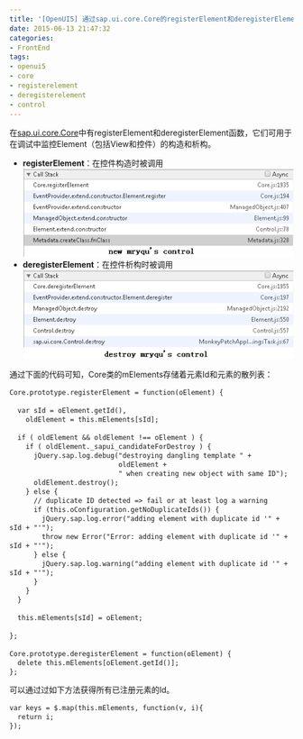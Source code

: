 ```yaml
---
title: '[OpenUI5] 通过sap.ui.core.Core的registerElement和deregisterElement函数监控View和控件的构造和析构'
date: 2015-06-13 21:47:32
categories: 
- FrontEnd
tags: 
- openui5
- core
- registerelement
- deregisterelement
- control
---
```

在[sap.ui.core.Core](https://github.com/SAP/openui5/blob/master/src/sap.ui.core/src/sap/ui/core/Core.js)中有registerElement和deregisterElement函数，它们可用于在调试中监控Element（包括View和控件）的构造和析构。
- **registerElement**：在控件构造时被调用![[OpenUI5] 通过sap.ui.core.Core的registerElement和deregisterElement函数监控View和控件的构造和析构](/images/2015/6/0026uWfMgy725mG9aOx3d.png)
- **deregisterElement**：在控件析构时被调用![[OpenUI5] 通过sap.ui.core.Core的registerElement和deregisterElement函数监控View和控件的构造和析构](/images/2015/6/0026uWfMgy725mHhvhW7c.png)

通过下面的代码可知，Core类的mElements存储着元素Id和元素的散列表：
```
Core.prototype.registerElement = function(oElement) {

  var sId = oElement.getId(),
    oldElement = this.mElements[sId];

  if ( oldElement && oldElement !== oElement ) {
    if ( oldElement._sapui_candidateForDestroy ) {
      jQuery.sap.log.debug("destroying dangling template " + 
                           oldElement + 
                           " when creating new object with same ID");
      oldElement.destroy();
    } else {
      // duplicate ID detected => fail or at least log a warning
      if (this.oConfiguration.getNoDuplicateIds()) {
        jQuery.sap.log.error("adding element with duplicate id '" + sId + "'");
        throw new Error("Error: adding element with duplicate id '" + sId + "'");
      } else {
        jQuery.sap.log.warning("adding element with duplicate id '" + sId + "'");
      }
    }
  }

  this.mElements[sId] = oElement;

};

Core.prototype.deregisterElement = function(oElement) {
  delete this.mElements[oElement.getId()];
};
```

可以通过过如下方法获得所有已注册元素的Id。
```
var keys = $.map(this.mElements, function(v, i){
  return i;
});
```